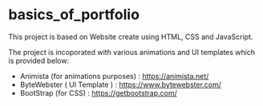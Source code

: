 # basics_of_portfolio
This project is based on Website create using HTML, CSS and JavaScript.

The project is incoporated with various animations and UI templates which is provided below:
- Animista (for animations purposes) : https://animista.net/
- ByteWebster ( UI Template ) : https://www.bytewebster.com/
- BootStrap (for CSS) : https://getbootstrap.com/
